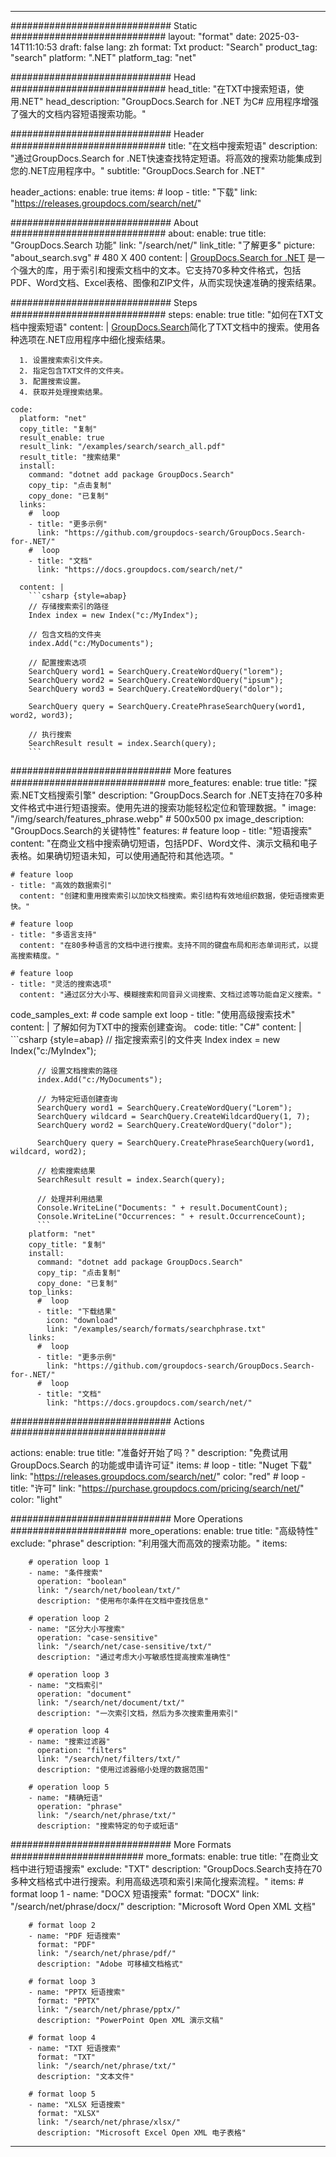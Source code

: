 
---
############################# Static ############################
layout: "format"
date:  2025-03-14T11:10:53
draft: false
lang: zh
format: Txt
product: "Search"
product_tag: "search"
platform: ".NET"
platform_tag: "net"

############################# Head ############################
head_title: "在TXT中搜索短语，使用.NET"
head_description: "GroupDocs.Search for .NET 为C# 应用程序增强了强大的文档内容短语搜索功能。"

############################# Header ############################
title: "在文档中搜索短语" 
description: "通过GroupDocs.Search for .NET快速查找特定短语。将高效的搜索功能集成到您的.NET应用程序中。"
subtitle: "GroupDocs.Search for .NET" 

header_actions:
  enable: true
  items:
    #  loop
    - title: "下载"
      link: "https://releases.groupdocs.com/search/net/"
      
############################# About ############################
about:
    enable: true
    title: "GroupDocs.Search 功能"
    link: "/search/net/"
    link_title: "了解更多"
    picture: "about_search.svg" # 480 X 400
    content: |
       [GroupDocs.Search for .NET](/search/net/) 是一个强大的库，用于索引和搜索文档中的文本。它支持70多种文件格式，包括PDF、Word文档、Excel表格、图像和ZIP文件，从而实现快速准确的搜索结果。

############################# Steps ############################
steps:
    enable: true
    title: "如何在TXT文档中搜索短语"
    content: |
      [GroupDocs.Search](/search/net/)简化了TXT文档中的搜索。使用各种选项在.NET应用程序中细化搜索结果。
      
      1. 设置搜索索引文件夹。
      2. 指定包含TXT文件的文件夹。
      3. 配置搜索设置。
      4. 获取并处理搜索结果。
   
    code:
      platform: "net"
      copy_title: "复制"
      result_enable: true
      result_link: "/examples/search/search_all.pdf"
      result_title: "搜索结果"
      install:
        command: "dotnet add package GroupDocs.Search"
        copy_tip: "点击复制"
        copy_done: "已复制"
      links:
        #  loop
        - title: "更多示例"
          link: "https://github.com/groupdocs-search/GroupDocs.Search-for-.NET/"
        #  loop
        - title: "文档"
          link: "https://docs.groupdocs.com/search/net/"
          
      content: |
        ```csharp {style=abap}
        // 存储搜索索引的路径
        Index index = new Index("c:/MyIndex");

        // 包含文档的文件夹
        index.Add("c:/MyDocuments");

        // 配置搜索选项
        SearchQuery word1 = SearchQuery.CreateWordQuery("lorem");
        SearchQuery word2 = SearchQuery.CreateWordQuery("ipsum");
        SearchQuery word3 = SearchQuery.CreateWordQuery("dolor");

        SearchQuery query = SearchQuery.CreatePhraseSearchQuery(word1, word2, word3);

        // 执行搜索
        SearchResult result = index.Search(query);
        ```            

############################# More features ############################
more_features:
  enable: true
  title: "探索.NET文档搜索引擎"
  description: "GroupDocs.Search for .NET支持在70多种文件格式中进行短语搜索。使用先进的搜索功能轻松定位和管理数据。"
  image: "/img/search/features_phrase.webp" # 500x500 px
  image_description: "GroupDocs.Search的关键特性"
  features:
    # feature loop
    - title: "短语搜索"
      content: "在商业文档中搜索确切短语，包括PDF、Word文件、演示文稿和电子表格。如果确切短语未知，可以使用通配符和其他选项。"

    # feature loop
    - title: "高效的数据索引"
      content: "创建和重用搜索索引以加快文档搜索。索引结构有效地组织数据，使短语搜索更快。"

    # feature loop
    - title: "多语言支持"
      content: "在80多种语言的文档中进行搜索。支持不同的键盘布局和形态单词形式，以提高搜索精度。"

    # feature loop
    - title: "灵活的搜索选项"
      content: "通过区分大小写、模糊搜索和同音异义词搜索、文档过滤等功能自定义搜索。"
      
  code_samples_ext:
    # code sample ext loop
    - title: "使用高级搜索技术"
      content: |
        了解如何为TXT中的搜索创建查询。
      code:
        title: "C#"
        content: |
          ```csharp {style=abap}
          // 指定搜索索引的文件夹
          Index index = new Index("c:/MyIndex");
              
          // 设置文档搜索的路径
          index.Add("c:/MyDocuments");

          // 为特定短语创建查询
          SearchQuery word1 = SearchQuery.CreateWordQuery("Lorem");
          SearchQuery wildcard = SearchQuery.CreateWildcardQuery(1, 7);
          SearchQuery word2 = SearchQuery.CreateWordQuery("dolor");

          SearchQuery query = SearchQuery.CreatePhraseSearchQuery(word1, wildcard, word2);

          // 检索搜索结果
          SearchResult result = index.Search(query);
          
          // 处理并利用结果
          Console.WriteLine("Documents: " + result.DocumentCount);
          Console.WriteLine("Occurrences: " + result.OccurrenceCount);
          ```
        platform: "net"
        copy_title: "复制"
        install:
          command: "dotnet add package GroupDocs.Search"
          copy_tip: "点击复制"
          copy_done: "已复制"
        top_links:
          #  loop
          - title: "下载结果"
            icon: "download"
            link: "/examples/search/formats/searchphrase.txt"
        links:
          #  loop
          - title: "更多示例"
            link: "https://github.com/groupdocs-search/GroupDocs.Search-for-.NET/"
          #  loop
          - title: "文档"
            link: "https://docs.groupdocs.com/search/net/"
            

            


############################# Actions ############################

actions:
  enable: true
  title: "准备好开始了吗？"
  description: "免费试用 GroupDocs.Search 的功能或申请许可证"
  items:
    #  loop
    - title: "Nuget 下载"
      link: "https://releases.groupdocs.com/search/net/"
      color: "red"
        #  loop
    - title: "许可"
      link: "https://purchase.groupdocs.com/pricing/search/net/"
      color: "light"


############################# More Operations #####################
more_operations:
    enable: true
    title: "高级特性"
    exclude: "phrase"
    description: "利用强大而高效的搜索功能。"
    items: 
          
        # operation loop 1
        - name: "条件搜索"
          operation: "boolean"
          link: "/search/net/boolean/txt/"
          description: "使用布尔条件在文档中查找信息"

        # operation loop 2
        - name: "区分大小写搜索"
          operation: "case-sensitive"
          link: "/search/net/case-sensitive/txt/"
          description: "通过考虑大小写敏感性提高搜索准确性"

        # operation loop 3
        - name: "文档索引"
          operation: "document"
          link: "/search/net/document/txt/"
          description: "一次索引文档，然后为多次搜索重用索引"

        # operation loop 4
        - name: "搜索过滤器"
          operation: "filters"
          link: "/search/net/filters/txt/"
          description: "使用过滤器缩小处理的数据范围"

        # operation loop 5
        - name: "精确短语"
          operation: "phrase"
          link: "/search/net/phrase/txt/"
          description: "搜索特定的句子或短语"
          
        
          
############################# More Formats ########################
more_formats:
    enable: true
    title: "在商业文档中进行短语搜索"
    exclude: "TXT"
    description: "GroupDocs.Search支持在70多种文档格式中进行搜索。利用高级选项和索引来简化搜索流程。"
    items: 
        # format loop 1
        - name: "DOCX 短语搜索"
          format: "DOCX"
          link: "/search/net/phrase/docx/"
          description: "Microsoft Word Open XML 文档"
          
        # format loop 2
        - name: "PDF 短语搜索"
          format: "PDF"
          link: "/search/net/phrase/pdf/"
          description: "Adobe 可移植文档格式"
          
        # format loop 3
        - name: "PPTX 短语搜索"
          format: "PPTX"
          link: "/search/net/phrase/pptx/"
          description: "PowerPoint Open XML 演示文稿"

        # format loop 4
        - name: "TXT 短语搜索"
          format: "TXT"
          link: "/search/net/phrase/txt/"
          description: "文本文件"
          
        # format loop 5
        - name: "XLSX 短语搜索"
          format: "XLSX"
          link: "/search/net/phrase/xlsx/"
          description: "Microsoft Excel Open XML 电子表格"
  

---